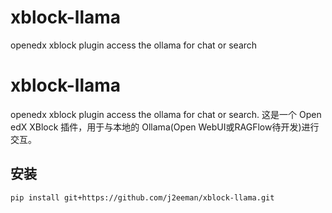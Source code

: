 # xblock-llama
openedx xblock plugin access the ollama for chat or search

# xblock-llama
openedx xblock plugin access the ollama for chat or search.
这是一个 Open edX XBlock 插件，用于与本地的 Ollama(Open WebUI或RAGFlow待开发)进行交互。

## 安装

```bash
pip install git+https://github.com/j2eeman/xblock-llama.git